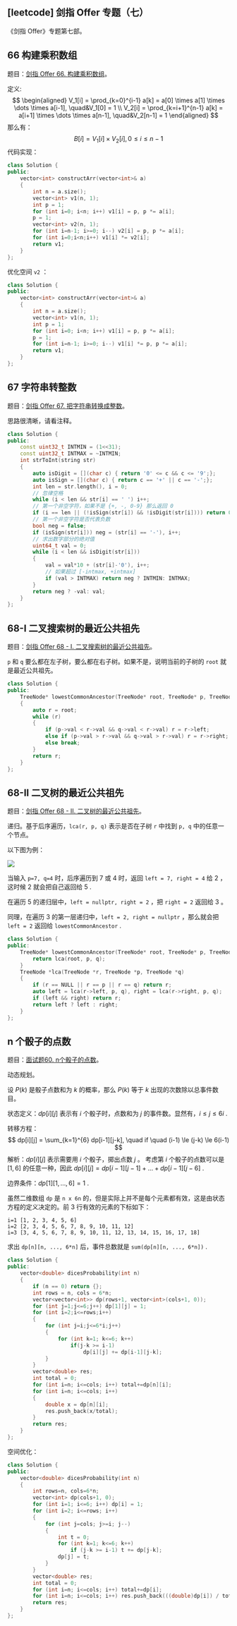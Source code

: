 ## [leetcode] 剑指 Offer 专题（七）

《剑指 Offer》专题第七部。

## 66 构建乘积数组

题目：[剑指 Offer 66. 构建乘积数组](https://leetcode-cn.com/problems/gou-jian-cheng-ji-shu-zu-lcof/)。

定义:
$$
\begin{aligned}
V_1[i] = \prod_{k=0}^{i-1} a[k] = a[0] \times a[1] \times \dots \times a[i-1], \quad&V_1[0] = 1 \\
V_2[i] = \prod_{k=i+1}^{n-1} a[k] = a[i+1] \times \dots \times a[n-1], \quad&V_2[n-1] = 1
\end{aligned}
$$
那么有：
$$
B[i] = V_1[i] \times V_2[i], 0 \le i \le n-1
$$
代码实现：

```cpp
class Solution {
public:
    vector<int> constructArr(vector<int>& a) 
    {
        int n = a.size();
        vector<int> v1(n, 1);
        int p = 1;
        for (int i=0; i<n; i++) v1[i] = p, p *= a[i];
        p = 1;
        vector<int> v2(n, 1);
        for (int i=n-1; i>=0; i--) v2[i] = p, p *= a[i];
        for (int i=0;i<n;i++) v1[i] *= v2[i];
        return v1;
    }
};
```

优化空间 `v2` ：

```cpp
class Solution {
public:
    vector<int> constructArr(vector<int>& a) 
    {
        int n = a.size();
        vector<int> v1(n, 1);
        int p = 1;
        for (int i=0; i<n; i++) v1[i] = p, p *= a[i];
        p = 1;
        for (int i=n-1; i>=0; i--) v1[i] *= p, p *= a[i];
        return v1;
    }
};
```

## 67 字符串转整数

题目：[剑指 Offer 67. 把字符串转换成整数](https://leetcode-cn.com/problems/ba-zi-fu-chuan-zhuan-huan-cheng-zheng-shu-lcof/)。

思路很清晰，请看注释。

```cpp
class Solution {
public:
    const uint32_t INTMIN = (1<<31);
    const uint32_t INTMAX = ~INTMIN;
    int strToInt(string str) 
    {
        auto isDigit = [](char c) { return '0' <= c && c <= '9';};
        auto isSign = [](char c) { return c == '+' || c == '-';};
        int len = str.length(), i = 0;
        // 忽律空格
        while (i < len && str[i] == ' ') i++;
        // 第一个非空字符，如果不是 {+, -, 0-9} 那么返回 0 
        if (i == len || (!isSign(str[i]) && !isDigit(str[i]))) return 0;
        // 第一个非空字符是否代表负数
        bool neg = false;
        if (isSign(str[i])) neg = (str[i] == '-'), i++;
        // 求出数字部分的绝对值
        uint64_t val = 0;
        while (i < len && isDigit(str[i]))
        {
            val = val*10 + (str[i]-'0'), i++;
            // 如果超过 [-intmax, +intmax]
            if (val > INTMAX) return neg ? INTMIN: INTMAX;
        }
        return neg ? -val: val;     
    }
};
```

## 68-I 二叉搜索树的最近公共祖先

题目：[剑指 Offer 68 - I. 二叉搜索树的最近公共祖先](https://leetcode-cn.com/problems/er-cha-sou-suo-shu-de-zui-jin-gong-gong-zu-xian-lcof/)。

`p` 和 `q` 要么都在左子树，要么都在右子树。如果不是，说明当前的子树的 `root` 就是最近公共祖先。

```cpp
class Solution {
public:
    TreeNode* lowestCommonAncestor(TreeNode* root, TreeNode* p, TreeNode* q) 
    {
        auto r = root;
        while (r)
        {
            if (p->val < r->val && q->val < r->val) r = r->left;
            else if (p->val > r->val && q->val > r->val) r = r->right;
            else break;
        }
        return r;
    }
};
```

## 68-II 二叉树的最近公共祖先

题目：[剑指 Offer 68 - II. 二叉树的最近公共祖先](https://leetcode-cn.com/problems/er-cha-shu-de-zui-jin-gong-gong-zu-xian-lcof/)。

递归。基于后序遍历，`lca(r, p, q)` 表示是否在子树 `r` 中找到 `p, q` 中的任意一个节点。  

以下图为例：

<img src="https://github.com/Sin-Kinben/PicGo/raw/master/img/20201105190630.png"/>

当输入 `p=7, q=4` 时，后序遍历到 7 或 4 时，返回 `left = 7, right = 4` 给 2 ，这时候 2 就会把自己返回给 5 .

在遍历 5 的递归层中，`left = nullptr, right = 2` ，把 `right = 2` 返回给 3 。

同理，在遍历 3 的第一层递归中，`left = 2, right = nullptr` ，那么就会把 `left = 2` 返回给 `lowestCommonAncestor` .

```cpp
class Solution {
public:
    TreeNode* lowestCommonAncestor(TreeNode* root, TreeNode* p, TreeNode* q) {
        return lca(root, p, q);
    }
    TreeNode *lca(TreeNode *r, TreeNode *p, TreeNode *q)
    {
        if (r == NULL || r == p || r == q) return r;
        auto left = lca(r->left, p, q), right = lca(r->right, p, q);
        if (left && right) return r;
        return left ? left : right;
    }
};
```

## n 个骰子的点数

题目：[面试题60. n个骰子的点数](https://leetcode-cn.com/problems/nge-tou-zi-de-dian-shu-lcof/)。

动态规划。

设 $P(k)$ 是骰子点数和为 $k$ 的概率，那么 $P(k)$ 等于 $k$ 出现的次数除以总事件数目。 

状态定义：$dp[i][j]$ 表示有 $i$ 个骰子时，点数和为 $j$ 的事件数。显然有，$i \le j \le 6i$ .

转移方程：
$$
dp[i][j] = \sum_{k=1}^{6} dp[i-1][j-k], \quad if \quad (i-1) \le (j-k) \le 6(i-1)
$$
解析：$dp[i][j]$ 表示需要用 $i$ 个骰子，掷出点数 $j$ 。 考虑第 $i$ 个骰子的点数可以是 $[1, 6]$ 的任意一种，因此 $dp[i][j] = dp[i-1][j-1] + \dots + dp[i-1][j-6]$ .

边界条件：$dp[1][1, \dots, 6] = 1$ .

虽然二维数组 `dp` 是 `n x 6n` 的，但是实际上并不是每个元素都有效，这是由状态方程的定义决定的。前 3 行有效的元素的下标如下：

```
i=1 [1, 2, 3, 4, 5, 6]
i=2 [2, 3, 4, 5, 6, 7, 8, 9, 10, 11, 12]
i=3 [3, 4, 5, 6, 7, 8, 9, 10, 11, 12, 13, 14, 15, 16, 17, 18]
```

求出 `dp[n][n, ..., 6*n]` 后，事件总数就是 `sum(dp[n][n, ..., 6*n])` . 

```cpp
class Solution {
public:
    vector<double> dicesProbability(int n) 
    {
        if (n == 0) return {};
        int rows = n, cols = 6*n;
        vector<vector<int>> dp(rows+1, vector<int>(cols+1, 0));
        for (int j=1;j<=6;j++) dp[1][j] = 1;
        for (int i=2;i<=rows;i++)
        {
            for (int j=i;j<=6*i;j++)
            {
                for (int k=1; k<=6; k++)
                    if(j-k >= i-1)
                        dp[i][j] += dp[i-1][j-k];
            }
        }
        vector<double> res;
        int total = 0;
        for (int i=n; i<=cols; i++) total+=dp[n][i];
        for (int i=n; i<=cols; i++)
        {
            double x = dp[n][i];
            res.push_back(x/total);
        }
        return res;
    }
};
```

空间优化：

```cpp
class Solution {
public:
    vector<double> dicesProbability(int n) 
    {
        int rows=n, cols=6*n;
        vector<int> dp(cols+1, 0);
        for (int i=1; i<=6; i++) dp[i] = 1;
        for (int i=2; i<=rows; i++)
        {
            for (int j=cols; j>=i; j--)
            {
                int t = 0;
                for (int k=1; k<=6; k++)
                    if (j-k >= i-1) t += dp[j-k];
                dp[j] = t;
            }
        }
        vector<double> res;
        int total = 0;
        for (int i=n; i<=cols; i++) total+=dp[i];
        for (int i=n; i<=cols; i++) res.push_back(((double)dp[i]) / total);
        return res;
    }
};
```

